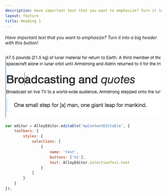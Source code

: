 ```yaml
---
description: Have important text that you want to emphasize? Turn it into a big header with this button!
layout: feature
title: Heading 1
---
```

###### Have important text that you want to emphasize? Turn it into a big header with this button!

<div class="thumbnail">
  <img class="img img-polaroid" src="/images/features/button-h1.gif"/>
</div>

```javascript
var editor = AlloyEditor.editable('myContentEditable', {
	toolbars: {
		styles: {
			selections: [
				{
					name: 'text',
					buttons: ['h1'],
					test: AlloyEditor.SelectionTest.text
				}
			]
		}
	}
});
```